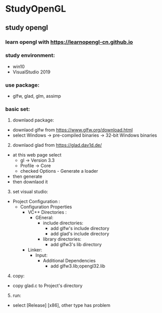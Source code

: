 # StudyOpenGL

## study opengl

### learn opengl with https://learnopengl-cn.github.io

### study environment:
- win10
- VisualStudio 2019

### use package: 
- glfw, glad, glm, assimp

### basic set:
1. downlaod package: 
- downlaod glfw from  https://www.glfw.org/download.html
- select Windows -> pre-compiled binaries -> 32-bit Windows binaries

2. downlaod glad from https://glad.dav1d.de/
- at this web page select 
	- gl  -> Version 3.3
	- Profile -> Core
	- checked Options - Generate a loader
- then generate 
- then downlaod it


3. set visual studio:
- Project Configuration :
	- Configuration Properties
		- VC++ Directories : 
			- GEneral:
				- include directories: 
					- add glfw's include directory
					- add glad's include directory
				- library directories:
					- add glfw3's lib directory
		- Linker:
			- Input:
				- Additional Dependencies
					- add glfw3.lib;opengl32.lib

4. copy:
- copy glad.c to Project's directory


5. run:

- select [Release] [x86], other type has problem 